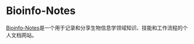 # Bioinfo-Notes

[Bioinfo-Notes](https://yanggwu.github.io/Bioinfo-Notes/)是一个用于记录和分享生物信息学领域知识、技能和工作流程的个人文档网站。
